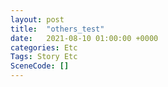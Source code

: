 ```yaml
---
layout: post
title:  "others_test"
date:   2021-08-10 01:00:00 +0000
categories: Etc
Tags: Story Etc
SceneCode: []
---
```

